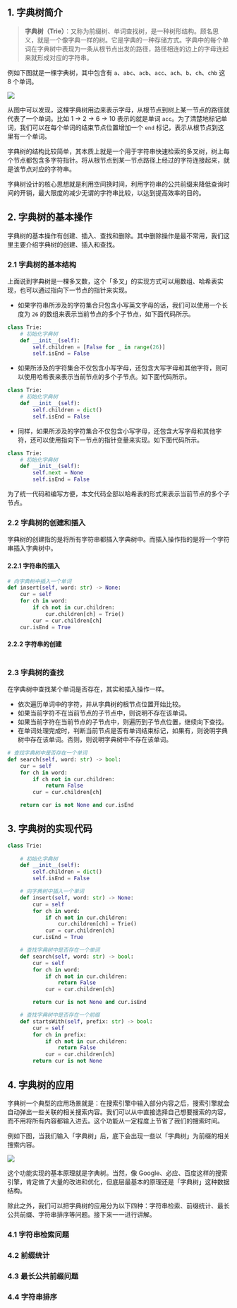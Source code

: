 ## 1. 字典树简介

> **字典树（Trie）**：又称为前缀树、单词查找树，是一种树形结构。顾名思义，就是一个像字典一样的树。它是字典的一种存储方式。字典中的每个单词在字典树中表现为一条从根节点出发的路径，路径相连的边上的字母连起来就形成对应的字符串。

例如下图就是一棵字典树，其中包含有 `a`、`abc`、`acb`、`acc`、`ach`、`b`、`ch`、`chb` 这 8 个单词。

![](https://qcdn.itcharge.cn/images/20220209151350.png)

从图中可以发现，这棵字典树用边来表示字母，从根节点到树上某一节点的路径就代表了一个单词。比如 1 → 2 → 6 → 10 表示的就是单词 `acc`。为了清楚地标记单词，我们可以在每个单词的结束节点位置增加一个 `end` 标记，表示从根节点到这里有一个单词。

字典树的结构比较简单，其本质上就是一个用于字符串快速检索的多叉树，树上每个节点都包含多字符指针。将从根节点到某一节点路径上经过的字符连接起来，就是该节点对应的字符串。

字典树设计的核心思想就是利用空间换时间，利用字符串的公共前缀来降低查询时间的开销，最大限度的减少无谓的字符串比较，以达到提高效率的目的。

## 2. 字典树的基本操作

字典树的基本操作有创建、插入、查找和删除。其中删除操作是最不常用，我们这里主要介绍字典树的创建、插入和查找。

### 2.1 字典树的基本结构

上面说到字典树是一棵多叉数，这个「多叉」的实现方式可以用数组、哈希表实现，也可以通过指向下一节点的指针来实现。

- 如果字符串所涉及的字符集合只包含小写英文字母的话，我们可以使用一个长度为 `26` 的数组来表示当前节点的多个子节点，如下面代码所示。

```Python
class Trie:
    # 初始化字典树
    def __init__(self):
        self.children = [False for _ in range(26)]
        self.isEnd = False
```

- 如果所涉及的字符集合不仅包含小写字母，还包含大写字母和其他字符，则可以使用哈希表来表示当前节点的多个子节点。如下面代码所示。

```Python
class Trie:
    # 初始化字典树
    def __init__(self):
        self.children = dict()
        self.isEnd = False
```

- 同样，如果所涉及的字符集合不仅包含小写字母，还包含大写字母和其他字符，还可以使用指向下一节点的指针变量来实现。如下面代码所示。

```Python
class Trie:
    # 初始化字典树
    def __init__(self):
        self.next = None
        self.isEnd = False
```

为了统一代码和编写方便，本文代码全部以哈希表的形式来表示当前节点的多个子节点。

### 2.2 字典树的创建和插入

字典树的创建指的是将所有字符串都插⼊字典树中。而插⼊操作指的是将⼀个字符串插⼊字典树中。

#### 2.2.1 字符串的插入

```Python
# 向字典树中插入一个单词
def insert(self, word: str) -> None:
    cur = self
    for ch in word:
        if ch not in cur.children:
            cur.children[ch] = Trie()
        cur = cur.children[ch]
    cur.isEnd = True
```

#### 2.2.2 字符串的创建

```Python
```



### 2.3 字典树的查找

在字典树中查找某个单词是否存在，其实和插入操作一样。

- 依次遍历单词中的字符，并从字典树的根节点位置开始比较。
- 如果当前字符不在当前节点的子节点中，则说明不存在该单词。
- 如果当前字符在当前节点的子节点中，则遍历到子节点位置，继续向下查找。
- 在单词处理完成时，判断当前节点是否有单词结束标记，如果有，则说明字典树中存在该单词。否则，则说明字典树中不存在该单词。

```Python
# 查找字典树中是否存在一个单词
def search(self, word: str) -> bool:
    cur = self
    for ch in word:
        if ch not in cur.children:
            return False
        cur = cur.children[ch]

    return cur is not None and cur.isEnd
```

## 3. 字典树的实现代码

```Python
class Trie:
    
    # 初始化字典树
    def __init__(self):
        self.children = dict()
        self.isEnd = False

    # 向字典树中插入一个单词
    def insert(self, word: str) -> None:
        cur = self
        for ch in word:
            if ch not in cur.children:
                cur.children[ch] = Trie()
            cur = cur.children[ch]
        cur.isEnd = True

    # 查找字典树中是否存在一个单词
    def search(self, word: str) -> bool:
        cur = self
        for ch in word:
            if ch not in cur.children:
                return False
            cur = cur.children[ch]

        return cur is not None and cur.isEnd

    # 查找字典树中是否存在一个前缀
    def startsWith(self, prefix: str) -> bool:
        cur = self
        for ch in prefix:
            if ch not in cur.children:
                return False
            cur = cur.children[ch]
        return cur is not None
```

## 4. 字典树的应用

字典树一个典型的应用场景就是：在搜索引擎中输入部分内容之后，搜索引擎就会自动弹出一些关联的相关搜索内容。我们可以从中直接选择自己想要搜索的内容，而不用将所有内容都输入进去。这个功能从一定程度上节省了我们的搜索时间。

例如下图，当我们输入「字典树」后，底下会出现一些以「字典树」为前缀的相关搜索内容。

![](https://qcdn.itcharge.cn/images/20220209161908.png)

这个功能实现的基本原理就是字典树。当然，像 Google、必应、百度这样的搜索引擎，肯定做了大量的改进和优化，但底层最基本的原理还是「字典树」这种数据结构。

除此之外，我们可以把字典树的应用分为以下四种：字符串检索、前缀统计、最长公共前缀、字符串排序等问题。接下来一一进行讲解。

### 4.1 字符串检索问题

### 4.2 前缀统计

### 4.3 最长公共前缀问题

### 4.4 字符串排序

